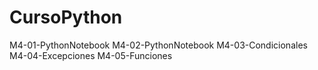 # CursoPython
M4-01-PythonNotebook
M4-02-PythonNotebook
M4-03-Condicionales
M4-04-Excepciones
M4-05-Funciones
